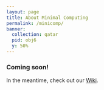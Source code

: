 ```yaml
---
layout: page
title: About Minimal Computing
permalink: /minicomp/
banner:
  collection: qatar
  pid: obj6
  y: 50%
---
```


### Coming soon!

In the meantime, check out our [Wiki](https://minicomp.github.io/wiki/#/wax/).
